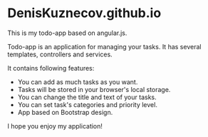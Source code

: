 # DenisKuznecov.github.io
This is my todo-app based on angular.js.

Todo-app is an application for managing your tasks. It has several templates, controllers and services.

It contains following features:
- You can add as much tasks as you want.
- Tasks will be stored in your browser's local storage.
- You can change the title and text of your tasks.
- You can set task's categories and priority level.
- App based on Bootstrap design.

I hope you enjoy my application!

